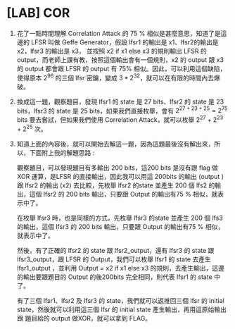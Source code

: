 # [LAB] COR

1. 花了一點時間理解 Correlation Attack 的 75 % 相似是甚麼意思，知道了是這邊的 LFSR 叫做 Geffe Generator，假設 lfsr1 的輸出是 x1、lfsr2的輸出是 x2，lfsr3 的輸出是 x3， 並按照 x2 if x1 else x3 的規則輸出 LFSR 的 output，而老師上課有教，按照這個輸出會有一個規則，x2 的 output  跟 x3 的 output 都會跟 LFSR 的 output 有 75% 相似。因此，可以利用這個缺陷，使得原本 $2^{96}$ 的三個 lfsr 密鑰，變成 $3*2^{32}$，就可以在有限的時間內去爆破。

1. 換成這一題，觀察題目，發現 lfsr1 的 state 是 27 bits、lfsr2 的 state 是 23 bits，lfsr3 的 state 是 25 bits，如果我們直接枚舉，會有 $2^{27 + 23 + 25} = 2^{75}$   bits 要去嘗試，但如果我們使用 Correlation Attack，就可以枚舉 $2^{27}+2^{23}+2^{25}$ 次。

1. 知道上面的內容後，就可以開始去解這一題，因為這題最後沒有解出來，所以，下面附上我的解題思路 : 
    
    
    觀察題目，可以發現題目有多輸出 200 bits，這200 bits 是沒有跟 flag 做 XOR 運算，是LFSR 的直接輸出，因此我可以用這 200bits 的輸出 (output ) 跟 lfsr2 的輸出 (x2) 去比較，先枚舉 lfsr2 的state 並產生 200 個 lfs2 的輸出，這個 lfsr2 的 200 bits 輸出，只要跟 Output 的輸出有75 % 相似，就表示中了。
    
    在枚舉 lfsr3 時，也是同樣的方式，先枚舉 lfsr3 的state 並產生 200 個 lfs3 的輸出，這個 lfsr3 的 200 bits 輸出，只要跟 Output 的輸出有75 % 相似，就表示中了。
    
    然後，有了正確的 lfsr2 的 state 跟 lfsr2_output，還有 lfsr3 的 state 跟 lfsr3_output，跟 LFSR 的 Output，我們可以枚舉 lfsr1 的 state 去產生 lfsr1_output ，並利用 Output = x2 if x1 else x3 的規則，去產生輸出，這邊的輸出要跟題目的 Output 的後200bits 完全相同，則代表 lfsr1 的 state 中了。
    
    有了三個 lfsr1、lfsr2 及 lfsr3 的 state，我們就可以返推回三個 lfsr 的 initial state，然後就可以利用這三個 lfsr 的 initial state 產生輸出，再用這原始輸出跟 題目給的 output 做XOR，就可以拿到 FLAG。